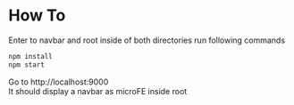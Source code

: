 # How To 
Enter to navbar and root 
inside of both directories run following commands

```sh
npm install
npm start 
```

Go to http://localhost:9000  
It should display a navbar as microFE inside root 